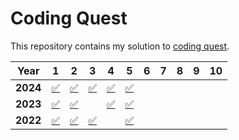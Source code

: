 # Coding Quest

This repository contains my solution to [coding quest][codingquest].

| **Year** | 1         | 2         | 3         | 4         | 5         | 6 | 7 | 8 | 9 | 10 |
|----------|-----------|-----------|-----------|-----------|-----------|---|---|---|---|----|
| **2024** | [✅][2401] | [✅][2402] | [✅][2403] | [✅][2404] | [✅][2405] |   |   |   |   |    |
| **2023** | [✅][2301] | [✅][2302] |           | [✅][2304] | [✅][2305] |   |   |   |   |    |
| **2022** | [✅][2201] | [✅][2202] | [✅][2203] |           | [✅][2205] |   |   |   |   |    |

[2201]: ./coding_quest_2022/day01.py
[2202]: ./coding_quest_2022/day02.py
[2203]: ./coding_quest_2022/day03.py
[2205]: ./coding_quest_2022/day05.py
[2301]: ./coding_quest_2023/day01.py
[2302]: ./coding_quest_2023/day02.py
[2304]: ./coding_quest_2023/day04.py
[2305]: ./coding_quest_2023/day05.py
[2401]: ./coding_quest_2024/day01.py
[2402]: ./coding_quest_2024/day02.py
[2403]: ./coding_quest_2024/day03.py
[2404]: ./coding_quest_2024/day04.py
[2405]: ./coding_quest_2024/day05.py
[codingquest]: https://codingquest.io

